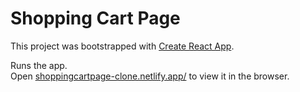 # Shopping Cart Page

This project was bootstrapped with [Create React App](https://github.com/facebook/create-react-app).


Runs the app.\
Open [shoppingcartpage-clone.netlify.app/](shoppingcartpage-clone.netlify.app/) to view it in the browser.